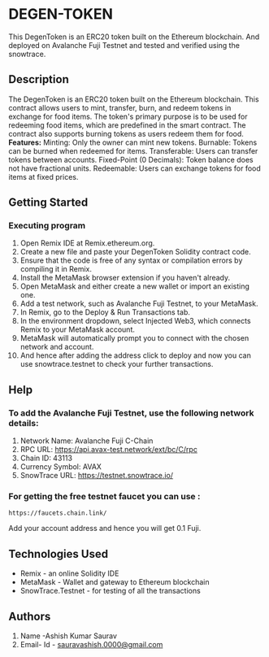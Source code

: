 # DEGEN-TOKEN
This DegenToken is an ERC20 token built on the Ethereum blockchain. And  deployed on Avalanche Fuji Testnet and tested and verified using the snowtrace.
## Description
The DegenToken is an ERC20 token built on the Ethereum blockchain. This contract allows users to mint, transfer, burn, and redeem tokens in exchange for food items. The token's primary purpose is to be used for redeeming food items, which are predefined in the smart contract. The contract also supports burning tokens as users redeem them for food.
**Features:**
Minting: Only the owner can mint new tokens.
Burnable: Tokens can be burned when redeemed for items.
Transferable: Users can transfer tokens between accounts.
Fixed-Point (0 Decimals): Token balance does not have fractional units.
Redeemable: Users can exchange tokens for food items at fixed prices.
## Getting Started
### Executing program
1. Open Remix IDE at Remix.ethereum.org.
2. Create a new file and paste your DegenToken Solidity contract code.
3. Ensure that the code is free of any syntax or compilation errors by compiling it in Remix.
4. Install the MetaMask browser extension if you haven't already.
5. Open MetaMask and either create a new wallet or import an existing one.
6. Add a test network, such as Avalanche Fuji Testnet, to your MetaMask.
7. In Remix, go to the Deploy & Run Transactions tab.
8. In the environment dropdown, select Injected Web3, which connects Remix to your MetaMask account.
9. MetaMask will automatically prompt you to connect with the chosen network and account.
10. And hence after adding the address click to deploy and now you can use snowtrace.testnet to check your further transactions.
## Help
### To add the Avalanche Fuji Testnet, use the following network details:
 1. Network Name: Avalanche Fuji C-Chain
2. RPC URL: https://api.avax-test.network/ext/bc/C/rpc
3. Chain ID: 43113
4. Currency Symbol: AVAX
5. SnowTrace URL: https://testnet.snowtrace.io/
### For getting the free testnet faucet you can use :
   ```
   https://faucets.chain.link/
```
Add your account address and hence you will get 0.1 Fuji.

## Technologies Used 
- Remix - an online Solidity IDE  
- MetaMask - Wallet and gateway to Ethereum blockchain
- SnowTrace.Testnet - for testing of all the transactions

## Authors
1. Name -Ashish Kumar Saurav
2. Email- Id - sauravashish.0000@gmail.com
